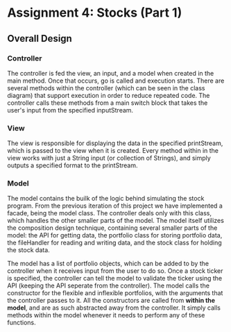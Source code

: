 # Assignment 4: Stocks (Part 1)
## Overall Design

### Controller
The controller is fed the view, an input, and a model when created in the main method. Once that occurs, go is called and execution starts. There are several methods within the controller (which can be seen in the class diagram) that support execution in order to reduce repeated code. The controller calls these methods from a main switch block that takes the user's input from the specified inputStream.

### View
The view is responsible for displaying the data in the specified printStream, which is passed to the view when it is created. Every method within in the view works with just a String input (or collection of Strings), and simply outputs a specified format to the printStream.

### Model
The model contains the builk of the logic behind simulating the stock program. From the previous iteration of this project we have implemented a facade, being the model class. The controller deals only with this class, which handles the other smaller parts of the model. The model itself utilizes the composition design technique, containing several smaller parts of the model: the API for getting data, the portfolio class for storing portfolio data, the fileHandler for reading and writing data, and the stock class for holding the stock data.

The model has a list of portfolio objects, which can be added to by the controller when it receives input from the user to do so. Once a stock ticker is specified, the controller can tell the model to validate the ticker using the API (keeping the API seperate from the controller). The model calls the constructor for the flexible and inflexible portfolios, with the arguments that the controller passes to it. All the constructors are called from **within the model**, and are as such abstracted away from the controller. It simply calls methods within the model whenever it needs to perform any of these functions.
